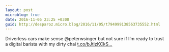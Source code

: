 ```yaml
---
layout: post
microblog: true
date: 2016-11-05 23:25 +0300
guid: http://desparoz.micro.blog/2016/11/05/t794999138563735552.html
---
```

Driverless cars make sense @peterwsinger but not sure if I’m ready to trust a digital barista with my dirty chai [t.co/bJtlzKCkS...](https://t.co/bJtlzKCkSP)
